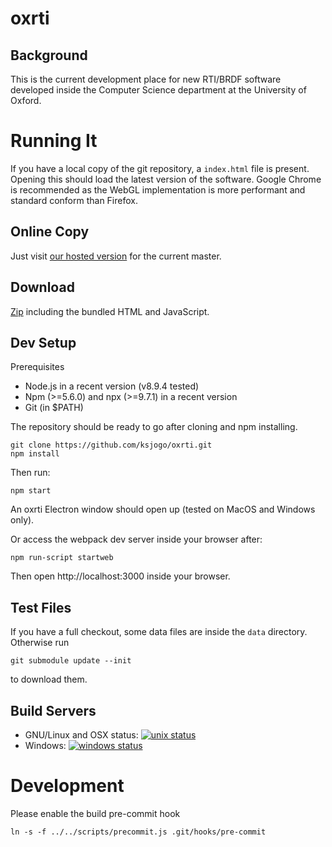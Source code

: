 # oxrti

## Background

This is the current development place for new RTI/BRDF software developed inside the Computer Science department at the University of Oxford.

# Running It

If you have a local copy of the git repository, a `index.html` file is present. Opening this should load the latest version of the software. Google Chrome is recommended as the WebGL implementation is more performant and standard conform than Firefox.

## Online Copy

Just visit [our hosted version](http://oxrti.kronberger-spiele.de) for the current master.

## Download

[Zip](https://github.com/ksjogo/oxrti/raw/master/dist/oxrti.zip) including the bundled HTML and JavaScript.

## Dev Setup

Prerequisites 
 
   * Node.js in a recent version (v8.9.4 tested)
   * Npm (>=5.6.0) and npx (>=9.7.1) in a recent version 
   * Git (in $PATH)

The repository should be ready to go after cloning and npm installing.

```
git clone https://github.com/ksjogo/oxrti.git
npm install
```

Then run:
```
npm start
```
An oxrti Electron window should open up (tested on MacOS and Windows only).


Or access the webpack dev server inside your browser after:
```
npm run-script startweb
```
Then open http://localhost:3000 inside your browser.


## Test Files

If you have a full checkout, some data files are inside the `data` directory. Otherwise run
```
git submodule update --init
```
to download them.

## Build Servers

* GNU/Linux and OSX status: [![unix status](https://travis-ci.org/ksjogo/oxrti.svg?branch=master)](https://travis-ci.org/ksjogo/oxrti)
* Windows: [![windows status](https://ci.appveyor.com/api/projects/status/41pgk56jugmeie7w?svg=true)](https://ci.appveyor.com/project/ksjogo/oxrti)


# Development
Please enable the build pre-commit hook
```
ln -s -f ../../scripts/precommit.js .git/hooks/pre-commit
```